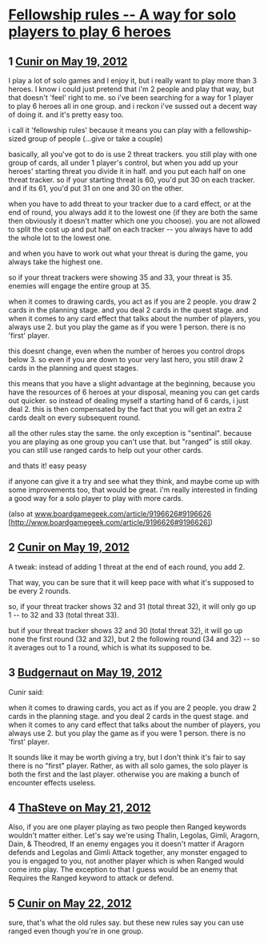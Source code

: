 # [Fellowship rules -- A way for solo players to play 6 heroes](https://community.fantasyflightgames.com/topic/64795-fellowship-rules-a-way-for-solo-players-to-play-6-heroes/)

## 1 [Cunir on May 19, 2012](https://community.fantasyflightgames.com/topic/64795-fellowship-rules-a-way-for-solo-players-to-play-6-heroes/?do=findComment&comment=633118)

I play a lot of solo games and I enjoy it, but i really want to play more than 3 heroes. I know i could just pretend that i'm 2 people and play that way, but that doesn't 'feel' right to me. so i've been searching for a way for 1 player to play 6 heroes all in one group. and i reckon i've sussed out a decent way of doing it. and it's pretty easy too.

i call it 'fellowship rules' because it means you can play with a fellowship-sized group of people (…give or take a couple)

basically, all you've got to do is use 2 threat trackers. you still play with one group of cards, all under 1 player's control, but when you add up your heroes' starting threat you divide it in half. and you put each half on one threat tracker.
so if your starting threat is 60, you'd put 30 on each tracker. and if its 61, you'd put 31 on one and 30 on the other.

when you have to add threat to your tracker due to a card effect, or at the end of round, you always add it to the lowest one (if they are both the same then obviously it doesn't matter which one you choose). you are not allowed to split the cost up and put half on each tracker -- you always have to add the whole lot to the lowest one.

and when you have to work out what your threat is during the game, you always take the highest one.

so if your threat trackers were showing 35 and 33, your threat is 35. enemies will engage the entire group at 35.

when it comes to drawing cards, you act as if you are 2 people. you draw 2 cards in the planning stage. and you deal 2 cards in the quest stage. and when it comes to any card effect that talks about the number of players, you always use 2. but you play the game as if you were 1 person. there is no 'first' player.

this doesnt change, even when the number of heroes you control drops below 3. so even if you are down to your very last hero, you still draw 2 cards in the planning and quest stages.

this means that you have a slight advantage at the beginning, because you have the resources of 6 heroes at your disposal, meaning you can get cards out quicker. so instead of dealing myself a starting hand of 6 cards, i just deal 2. this is then compensated by the fact that you will get an extra 2 cards dealt on every subsequent round.

all the other rules stay the same. the only exception is "sentinal". because you are playing as one group you can't use that. but "ranged" is still okay. you can still use ranged cards to help out your other cards.

and thats it! easy peasy

if anyone can give it a try and see what they think, and maybe come up with some improvements too, that would be great. i'm really interested in finding a good way for a solo player to play with more cards.

(also at www.boardgamegeek.com/article/9196626#9196626 [http://www.boardgamegeek.com/article/9196626#9196626])

## 2 [Cunir on May 19, 2012](https://community.fantasyflightgames.com/topic/64795-fellowship-rules-a-way-for-solo-players-to-play-6-heroes/?do=findComment&comment=633139)

A tweak: instead of adding 1 threat at the end of each round, you add 2.

That way, you can be sure that it will keep pace with what it's supposed to be every 2 rounds.

so, if your threat tracker shows 32 and 31 (total threat 32), it will only go up 1 -- to 32 and 33 (total threat 33).

but if your threat tracker shows 32 and 30 (total threat 32), it will go up none the first round (32 and 32), but 2 the following round (34 and 32) -- so it averages out to 1 a round, which is what its supposed to be.

## 3 [Budgernaut on May 19, 2012](https://community.fantasyflightgames.com/topic/64795-fellowship-rules-a-way-for-solo-players-to-play-6-heroes/?do=findComment&comment=633259)

Cunir said:

when it comes to drawing cards, you act as if you are 2 people. you draw 2 cards in the planning stage. and you deal 2 cards in the quest stage. and when it comes to any card effect that talks about the number of players, you always use 2. but you play the game as if you were 1 person. there is no 'first' player.



It sounds like it may be worth giving a try, but I don't think it's fair to say there is no "first" player. Rather, as with all solo games, the solo player is both the first and the last player. otherwise you are making a bunch of encounter effects useless.

## 4 [ThaSteve on May 21, 2012](https://community.fantasyflightgames.com/topic/64795-fellowship-rules-a-way-for-solo-players-to-play-6-heroes/?do=findComment&comment=634037)

Also, if you are one player playing as two people then Ranged keywords wouldn't matter either. Let's say we're using Thalin, Legolas, Gimli, Aragorn, Dain, & Theodred, If an enemy engages you it doesn't matter if Aragorn defends and Legolas and Gimli Attack together, any monster engaged to you is engaged to you, not another player which is when Ranged would come into play. The exception to that I guess would be an enemy that Requires the Ranged keyword to attack or defend.

## 5 [Cunir on May 22, 2012](https://community.fantasyflightgames.com/topic/64795-fellowship-rules-a-way-for-solo-players-to-play-6-heroes/?do=findComment&comment=634255)

sure, that's what the old rules say. but these new rules say you can use ranged even though you're in one group.

